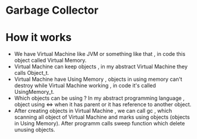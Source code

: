 # Garbage Collector

# How it works

- We have Virtual Machine like JVM or something like that , in code this object called Virtual Memory.
- Virtual Machine can keep objects , in my abstract Virtual Machine they calls Object_t.
- Virtual Machine have Using Memory , objects in using memory can't destroy while Virtual Machine working , in code it's called UsingMemory_t.
- Which objects can be using ? In my abstract programming language , object using <=> when it has parent or it has reference to another object. 
- After creating objects in Virtual Machine , we can call gc , which scanning all object of Virtual Machine and marks using objects (objects in Using Memory). After programm calls sweep function which delete unusing objects. 

